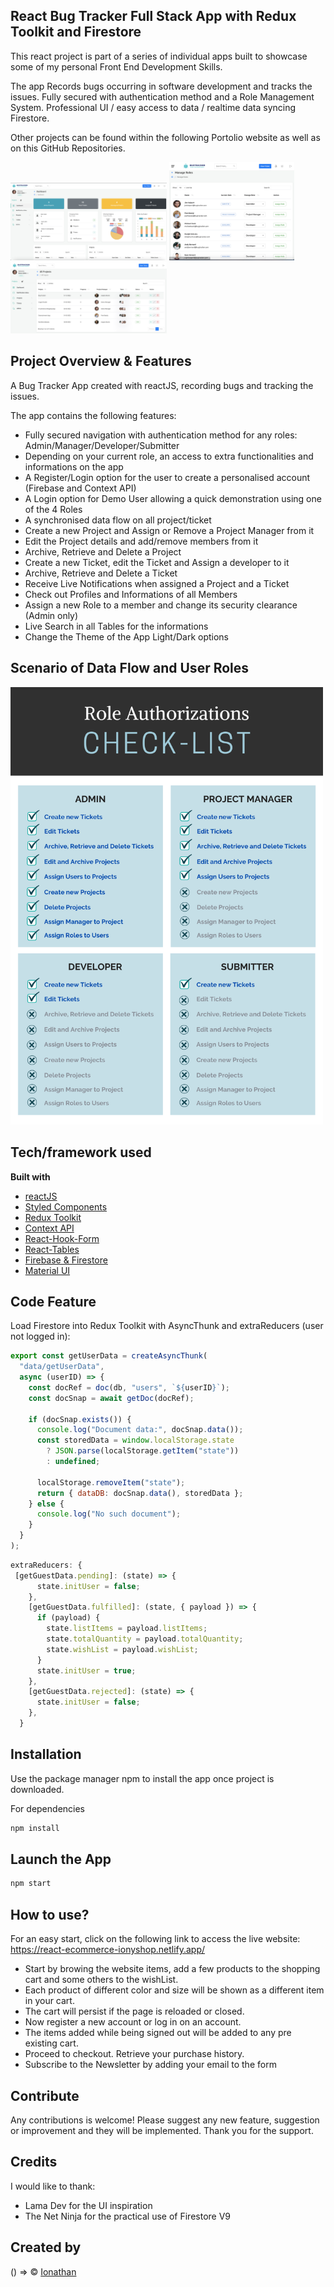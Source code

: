 ## React Bug Tracker Full Stack App with Redux Toolkit and Firestore

This react project is part of a series of individual apps built to showcase some of my personal Front End Development Skills.

The app Records bugs occurring in software development and tracks the issues.
Fully secured with authentication method and a Role Management System.
Professional UI / easy access to data / realtime data syncing Firestore.

Other projects can be found within the following Portolio website as well as on this GitHub Repositories.

<p float='left'>
<img src="/public/images/bug_tracker_screenshot.png" width="250" display='inline-block'>
<img src="/public/images/bug_tracker_screenshot_3.png" width="200" display='inline-block'>
<img src="/public/images/bug_tracker_screenshot_2.png" width="250" display='inline-block'>
</p>

## Project Overview & Features

A Bug Tracker App created with reactJS, recording bugs and tracking the issues.

The app contains the following features:

- Fully secured navigation with authentication method for any roles: Admin/Manager/Developer/Submitter
- Depending on your current role, an access to extra functionalities and informations on the app
- A Register/Login option for the user to create a personalised account (Firebase and Context API)
- A Login option for Demo User allowing a quick demonstration using one of the 4 Roles
- A synchronised data flow on all project/ticket
- Create a new Project and Assign or Remove a Project Manager from it
- Edit the Project details and add/remove members from it
- Archive, Retrieve and Delete a Project
- Create a new Ticket, edit the Ticket and Assign a developer to it
- Archive, Retrieve and Delete a Ticket
- Receive Live Notifications when assigned a Project and a Ticket
- Check out Profiles and Informations of all Members
- Assign a new Role to a member and change its security clearance (Admin only)
- Live Search in all Tables for the informations
- Change the Theme of the App Light/Dark options

## Scenario of Data Flow and User Roles

<img src="public/images/Role Authorizations_Schema.png" width="500" height="700">

## Tech/framework used

<b>Built with</b>

- [reactJS](https://reactjs.org/)
- [Styled Components](https://styled-components.com/)
- [Redux Toolkit](https://redux-toolkit.js.org/)
- [Context API](https://reactjs.org/docs/context.html)
- [React-Hook-Form](https://react-hook-form.com/)
- [React-Tables](https://www.npmjs.com/package/react-data-table-component)
- [Firebase & Firestore](https://firebase.google.com/)
- [Material UI](https://mui.com/)

## Code Feature

Load Firestore into Redux Toolkit with AsyncThunk and extraReducers (user not logged in):

```javascript
export const getUserData = createAsyncThunk(
  "data/getUserData",
  async (userID) => {
    const docRef = doc(db, "users", `${userID}`);
    const docSnap = await getDoc(docRef);

    if (docSnap.exists()) {
      console.log("Document data:", docSnap.data());
      const storedData = window.localStorage.state
        ? JSON.parse(localStorage.getItem("state"))
        : undefined;

      localStorage.removeItem("state");
      return { dataDB: docSnap.data(), storedData };
    } else {
      console.log("No such document");
    }
  }
);
```

```javascript
extraReducers: {
 [getGuestData.pending]: (state) => {
      state.initUser = false;
    },
    [getGuestData.fulfilled]: (state, { payload }) => {
      if (payload) {
        state.listItems = payload.listItems;
        state.totalQuantity = payload.totalQuantity;
        state.wishList = payload.wishList;
      }
      state.initUser = true;
    },
    [getGuestData.rejected]: (state) => {
      state.initUser = false;
    },
  }
```

## Installation

Use the package manager npm to install the app once project is downloaded.

For dependencies

```bash
npm install
```

## Launch the App

```javascript
npm start

```

## How to use?

For an easy start, click on the following link to access the live website:
https://react-ecommerce-ionyshop.netlify.app/

- Start by browing the website items, add a few products to the shopping cart and some others to the wishList.
- Each product of different color and size will be shown as a different item in your cart.
- The cart will persist if the page is reloaded or closed.
- Now register a new account or log in on an account.
- The items added while being signed out will be added to any pre existing cart.
- Proceed to checkout. Retrieve your purchase history.
- Subscribe to the Newsletter by adding your email to the form

## Contribute

Any contributions is welcome! Please suggest any new feature, suggestion or improvement and they will be implemented.
Thank you for the support.

## Credits

I would like to thank:

- Lama Dev for the UI inspiration
- The Net Ninja for the practical use of Firestore V9

## Created by

() => © [Ionathan](https://github.com/IonathanG)
